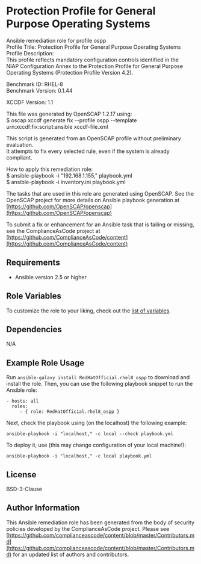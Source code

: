 Protection Profile for General Purpose Operating Systems
=========

Ansible remediation role for profile ospp  
Profile Title:  Protection Profile for General Purpose Operating Systems  
Profile Description:  
This profile reflects mandatory configuration controls identified in the  
NIAP Configuration Annex to the Protection Profile for General Purpose  
Operating Systems (Protection Profile Version 4.2).  
  
Benchmark ID:  RHEL-8  
Benchmark Version:  0.1.44  
  
XCCDF Version:  1.1  
  
This file was generated by OpenSCAP 1.2.17 using:  
	$ oscap xccdf generate fix --profile ospp --template urn:xccdf:fix:script:ansible xccdf-file.xml  
  
This script is generated from an OpenSCAP profile without preliminary evaluation.  
It attempts to fix every selected rule, even if the system is already compliant.  
  
How to apply this remediation role:  
$ ansible-playbook -i "192.168.1.155," playbook.yml  
$ ansible-playbook -i inventory.ini playbook.yml

The tasks that are used in this role are generated using OpenSCAP.
See the OpenSCAP project for more details on Ansible playbook generation at [https://github.com/OpenSCAP/openscap](https://github.com/OpenSCAP/openscap)

To submit a fix or enhancement for an Ansible task that is failing or missing,
see the ComplianceAsCode project at [https://github.com/ComplianceAsCode/content](https://github.com/ComplianceAsCode/content)

Requirements
------------

- Ansible version 2.5 or higher

Role Variables
--------------

To customize the role to your liking, check out the [list of variables](vars/main.yml).

Dependencies
------------

N/A

Example Role Usage
----------------

Run `ansible-galaxy install RedHatOfficial.rhel8_ospp` to
download and install the role. Then, you can use the following playbook snippet to run the Ansible role:

    - hosts: all
      roles:
         - { role: RedHatOfficial.rhel8_ospp }

Next, check the playbook using (on the localhost) the following example:

    ansible-playbook -i "localhost," -c local --check playbook.yml

To deploy it, use (this may change configuration of your local machine!):

    ansible-playbook -i "localhost," -c local playbook.yml

License
-------

BSD-3-Clause

Author Information
------------------

This Ansible remediation role has been generated from the body of security
policies developed by the ComplianceAsCode project. Please see
[https://github.com/complianceascode/content/blob/master/Contributors.md](https://github.com/complianceascode/content/blob/master/Contributors.md)
for an updated list of authors and contributors.
